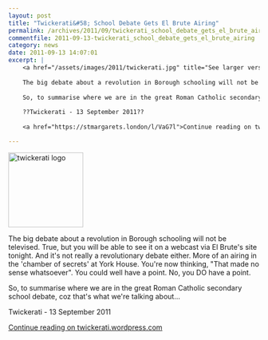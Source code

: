 ```yaml
---
layout: post
title: "Twickerati&#58; School Debate Gets El Brute Airing"
permalink: /archives/2011/09/twickerati_school_debate_gets_el_brute_airing.html
commentfile: 2011-09-13-twickerati_school_debate_gets_el_brute_airing
category: news
date: 2011-09-13 14:07:01
excerpt: |
    <a href="/assets/images/2011/twickerati.jpg" title="See larger version of - twickerati logo"><img src="/assets/images/2011/twickerati_thumb.jpg" width="150" height="150" alt="twickerati logo" class="photo right" /></a>
    
    The big debate about a revolution in Borough schooling will not be televised. True, but you will be able to see it on a webcast via El Brute's site tonight. And it's not really a revolutionary debate either. More of an airing in the 'chamber of secrets' at York House. You're now thinking, "That made no sense whatsoever". You could well have a point. No, you DO have a point.
    
    So, to summarise where we are in the great Roman Catholic secondary school debate, coz that's what we're talking about...
    
    ??Twickerati - 13 September 2011??
    
    <a href="https://stmargarets.london/l/VaG7l">Continue reading on twickerati.wordpress.com</a>

---
```


<a href="/assets/images/2011/twickerati.jpg" title="See larger version of - twickerati logo"><img src="/assets/images/2011/twickerati_thumb.jpg" width="150" height="150" alt="twickerati logo" class="photo right" /></a>

The big debate about a revolution in Borough schooling will not be televised. True, but you will be able to see it on a webcast via El Brute's site tonight. And it's not really a revolutionary debate either. More of an airing in the 'chamber of secrets' at York House. You're now thinking, "That made no sense whatsoever". You could well have a point. No, you DO have a point.

So, to summarise where we are in the great Roman Catholic secondary school debate, coz that's what we're talking about...

Twickerati - 13 September 2011

[Continue reading on twickerati.wordpress.com](https://stmargarets.london/l/VaG7l)
